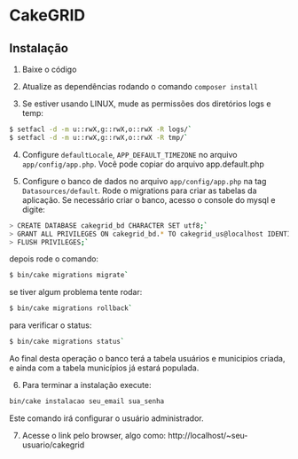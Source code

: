 # CakeGRID

## Instalação

1. Baixe o código

2. Atualize as dependências rodando o comando `composer install`

3. Se estiver usando LINUX, mude as permissões dos diretórios logs e temp:

```sh
$ setfacl -d -m u::rwX,g::rwX,o::rwX -R logs/`
$ setfacl -d -m u::rwX,g::rwX,o::rwX -R tmp/`
```

4. Configure `defaultLocale`, `APP_DEFAULT_TIMEZONE` no arquivo `app/config/app.php`. Você pode copiar do arquivo app.default.php

5. Configure o banco de dados no arquivo `app/config/app.php` na tag `Datasources/default`. Rode o migrations para criar as tabelas da aplicação.
Se necessário criar o banco, acesso o console do mysql e digite:

```sh
> CREATE DATABASE cakegrid_bd CHARACTER SET utf8;`
> GRANT ALL PRIVILEGES ON cakegrid_bd.* TO cakegrid_us@localhost IDENTIFIED BY 'cakegrid_67' WITH GRANT OPTION;`
> FLUSH PRIVILEGES;`
```

depois rode o comando:
```sh
$ bin/cake migrations migrate`
```

se tiver algum problema tente rodar:
```sh
$ bin/cake migrations rollback`
```

para verificar o status:
```sh
$ bin/cake migrations status`
```

Ao final desta operação o banco terá a tabela usuários e municipios criada, e ainda com a tabela municípios já estará populada.

6. Para terminar a instalação execute:

```sh
bin/cake instalacao seu_email sua_senha
```
Este comando irá configurar o usuário administrador.

7. Acesse o link pelo browser, algo como: http://localhost/~seu-usuario/cakegrid
